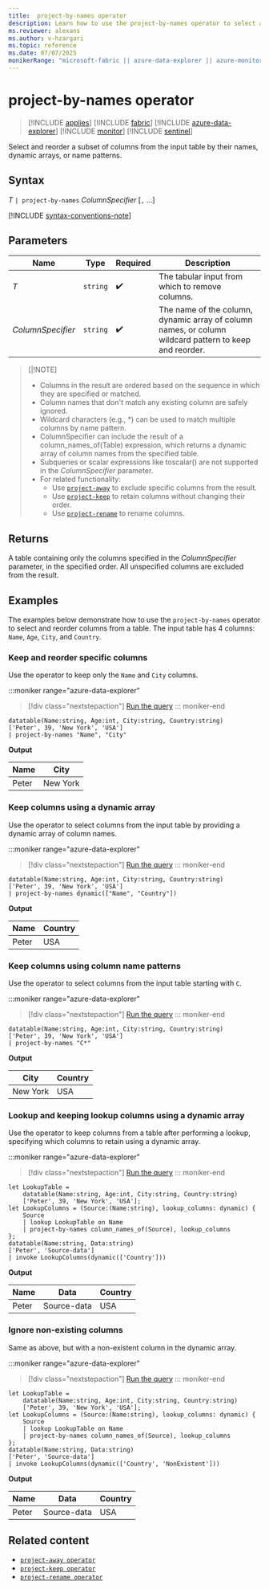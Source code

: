 ```yaml
---
title:  project-by-names operator
description: Learn how to use the project-by-names operator to select a subset of columns from the input table by their names, dynamic arrays, or name patterns.
ms.reviewer: alexans
ms.author: v-hzargari
ms.topic: reference
ms.date: 07/07/2025
monikerRange: "microsoft-fabric || azure-data-explorer || azure-monitor || microsoft-sentinel "
---
```


# project-by-names operator

> [!INCLUDE [applies](../includes/applies-to-version/applies.md)] [!INCLUDE [fabric](../includes/applies-to-version/fabric.md)] [!INCLUDE [azure-data-explorer](../includes/applies-to-version/azure-data-explorer.md)] [!INCLUDE [monitor](../includes/applies-to-version/monitor.md)] [!INCLUDE [sentinel](../includes/applies-to-version/sentinel.md)]

Select and reorder a subset of columns from the input table by their names, dynamic arrays, or name patterns.

## Syntax

*T* `| project-by-names` *ColumnSpecifier* [`,` ...]

[!INCLUDE [syntax-conventions-note](../includes/syntax-conventions-note.md)]

## Parameters

| Name | Type | Required | Description |
|--|--|--|--|
| *T* | `string` |  :heavy_check_mark: | The tabular input from which to remove columns. |
| *ColumnSpecifier* | `string` |  :heavy_check_mark: | The name of the column, dynamic array of column names, or column wildcard pattern to keep and reorder.|

> [|!NOTE]
> * Columns in the result are ordered based on the sequence in which they are specified or matched.
> * Column names that don't match any existing column are safely ignored.
> * Wildcard characters (e.g., *) can be used to match multiple columns by name pattern.
> * ColumnSpecifier can include the result of a column_names_of(Table) expression, which returns a dynamic array of column names from the specified table.
> * Subqueries or scalar expressions like toscalar() are not supported in the *ColumnSpecifier* parameter.
> * For related functionality:
>   * Use [`project-away`](project-away-operator.md) to exclude specific columns from the result.
>   * Use [`project-keep`](project-keep-operator.md) to retain columns without changing their order.
>   * Use [`project-rename`](project-rename-operator.md) to rename columns.

## Returns

A table containing only the columns specified in the *ColumnSpecifier* parameter, in the specified order. All unspecified columns are excluded from the result.

## Examples

The examples below demonstrate how to use the `project-by-names` operator to select and reorder columns from a table.
The input table has 4 columns: `Name`, `Age`, `City`, and `Country`.

### Keep and reorder specific columns

 Use the operator to keep only the `Name` and `City` columns.

:::moniker range="azure-data-explorer"
> [!div class="nextstepaction"]
> <a href="https://dataexplorer.azure.com/clusters/kvc-h7uuxuqwzng0t6ps3t.northeurope/databases/MyDatabase?query=H4sIAAAAAAAAA0tJLAHCpJxUDb%2FE3FSr4pKizLx0HQXH9FSrzLwSHQXnzJJKuKhzfmleSRGMr6nAyxWtHpBaklqkrqNgbKmjoO6XWq4QmV%2BUDeSrhwY7qsfyctUoFBTlZ6Uml%2BgmVermAe0oVlACWaWko6AEMlwJACQetbmCAAAA" target="_blank">Run the query</a>
::: moniker-end

```kusto
datatable(Name:string, Age:int, City:string, Country:string) 
['Peter', 39, 'New York', 'USA']
| project-by-names "Name", "City"
```

**Output**

| Name  | City      |
|--|--|
| Peter | New York |

### Keep columns using a dynamic array

Use the operator to select columns from the input table by providing a dynamic array of column names.

:::moniker range="azure-data-explorer"
> [!div class="nextstepaction"]
> <a href="https://dataexplorer.azure.com/clusters/kvc-h7uuxuqwzng0t6ps3t.northeurope/databases/MyDatabase?query=H4sIAAAAAAAAA0tJLAHCpJxUDb%2FE3FSr4pKizLx0HQXH9FSrzLwSHQXnzJJKuKhzfmleSRGMr6nAyxWtHpBaklqkrqNgbKmjoO6XWq4QmV%2BUDeSrhwY7qsfyctUoFBTlZ6Uml%2BgmVermAe0oVkipBNKZyRrRSiA7lXQUlKAGK8VqAgCw9IHdkAAAAA%3D%3D" target="_blank">Run the query</a>
::: moniker-end

```kusto
datatable(Name:string, Age:int, City:string, Country:string) 
['Peter', 39, 'New York', 'USA']
| project-by-names dynamic(["Name", "Country"])
```

**Output**

| Name  | Country |
|--|--|
| Peter | USA |

### Keep columns using column name patterns

Use the operator to select columns from the input table starting with `C`.

:::moniker range="azure-data-explorer"
> [!div class="nextstepaction"]
> <a href="https://dataexplorer.azure.com/clusters/kvc-h7uuxuqwzng0t6ps3t.northeurope/databases/MyDatabase?query=H4sIAAAAAAAAA0tJLAHCpJxUDb%2FE3FSr4pKizLx0HQXH9FSrzLwSHQXnzJJKuKhzfmleSRGMr6nAyxWtHpBaklqkrqNgbKmjoO6XWq4QmV%2BUDeSrhwY7qsfyctUoFBTlZ6Uml%2BgmVermAe0oVlBy1lICACmv9HJ4AAAA" target="_blank">Run the query</a>
::: moniker-end

```kusto
datatable(Name:string, Age:int, City:string, Country:string) 
['Peter', 39, 'New York', 'USA']
| project-by-names "C*"
```

**Output**

| City      | Country |
|--|--|
| New York | USA |

### Lookup and keeping lookup columns using a dynamic array

Use the operator to keep columns from a table after performing a lookup, specifying which columns to retain using a dynamic array.

:::moniker range="azure-data-explorer"
> [!div class="nextstepaction"]
> <a href="https://dataexplorer.azure.com/clusters/kvc-h7uuxuqwzng0t6ps3t.northeurope/databases/MyDatabase?query=H4sIAAAAAAAAA3VQQWrDMBC8G%2FyHva0F8qmnOvQQ3GMJhbSHEoxxnE1QLWuDLLeYpn%2BvEilJQ6l0mmF2Znc0OXhi7sb9S7PWBA%2BQJuDfpnH%2BeyZbND0Vg7PK7CTMd1Qo4ySUyk0XtuTROHvGIjis8JkcWZRwdy8BF%2FQJb2w7j%2FF1Ocdq5pP0Jb1kPfZm8PnZkkfbUvE7WEjQJ1ndBl0Bm8k0vWoFfMWNw1gEh6i%2FuY0NHD3Pir3ld2pdvp5yb0UDBO%2F6BGrexkX%2BZKfJ9yxN%2Fino0ZPXHq4dYDDLj2NYpckBlPngjm7Pz%2BJV2Qpjp1gJ8QM04axgpAEAAA%3D%3D" target="_blank">Run the query</a>
::: moniker-end

```kusto
let LookupTable = 
    datatable(Name:string, Age:int, City:string, Country:string)
    ['Peter', 39, 'New York', 'USA']; 
let LookupColumns = (Source:(Name:string), lookup_columns: dynamic) { 
    Source 
    | lookup LookupTable on Name
    | project-by-names column_names_of(Source), lookup_columns
};
datatable(Name:string, Data:string)
['Peter', 'Source-data']
| invoke LookupColumns(dynamic(['Country']))
```

**Output**

| Name  | Data | Country |
|--|--|--|
| Peter | Source-data | USA |

### Ignore non-existing columns

Same as above, but with a non-existent column in the dynamic array.

:::moniker range="azure-data-explorer"
> [!div class="nextstepaction"]
> <a href="https://dataexplorer.azure.com/clusters/kvc-h7uuxuqwzng0t6ps3t.northeurope/databases/MyDatabase?query=H4sIAAAAAAAAA3VQQWrDMBC8G%2FyHvckC%2BZRTHXoIbm%2FBFNIeSjDGcbZBtawNstzWNP175UhJGkKl0wyzM7uj0MKSqB32z%2FVGIdxDHIF729q675ikqDvMemuk3glY7DCT2grIpR3PbE6DtuaEuXdYsye0aJiA2Z0AVuAnvJJpHWYvqwUr5y5JndNzUkOne5efrGgwDWZ%2Fg7kAdZRVjddlsB113cmGw3fY2I8FcAj6q9tIw%2BR5UuwNvWNj082YOivswXtXR1DRW1jkJjuOfuZx9E9BD4689HDpgHmzdBpjZRwdQOoPavH6%2FCRclaxZ6HQaLUg%2Ffsneoras5PwXDXk%2FVLMBAAA%3D" target="_blank">Run the query</a>
::: moniker-end

```kusto
let LookupTable = 
    datatable(Name:string, Age:int, City:string, Country:string)
    ['Peter', 39, 'New York', 'USA']; 
let LookupColumns = (Source:(Name:string), lookup_columns: dynamic) { 
    Source 
    | lookup LookupTable on Name
    | project-by-names column_names_of(Source), lookup_columns
};
datatable(Name:string, Data:string)
['Peter', 'Source-data']
| invoke LookupColumns(dynamic(['Country', 'NonExistent']))
```

**Output**

| Name  | Data | Country |
|--|--|--|
| Peter | Source-data | USA |

## Related content

* [`project-away operator`](project-away-operator.md)
* [`project-keep operator`](project-keep-operator.md)
* [`project-rename operator`](project-rename-operator.md)